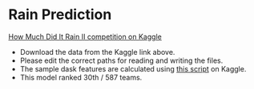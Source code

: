 # Rain Prediction
[How Much Did It Rain II competition on Kaggle](https://www.kaggle.com/c/how-much-did-it-rain-ii)

* Download the data from the Kaggle link above.
* Please edit the correct paths for reading and writing the files.
* The sample dask features are calculated using [this script](https://www.kaggle.com/wendykan/how-much-did-it-rain-ii/marshall-palmer-benchmark/code) on Kaggle.
* This model ranked 30th / 587 teams.
